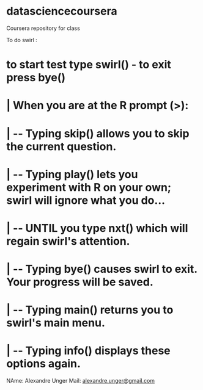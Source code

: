 # datasciencecoursera
Coursera repository for class


To do swirl : 
# to start test type swirl() - to exit press bye()
# | When you are at the R prompt (>):
#   | -- Typing skip() allows you to skip the current question.
# | -- Typing play() lets you experiment with R on your own; swirl will ignore what you do...
# | -- UNTIL you type nxt() which will regain swirl's attention.
# | -- Typing bye() causes swirl to exit. Your progress will be saved.
# | -- Typing main() returns you to swirl's main menu.
# | -- Typing info() displays these options again.

NAme: Alexandre Unger
Mail: alexandre.unger@gmail.com

